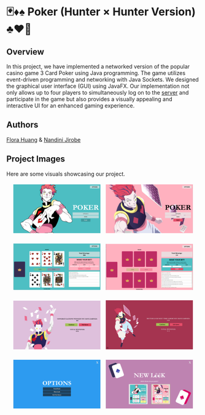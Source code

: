 # 🃏♦️♠️ Poker (Hunter × Hunter Version) ♣️♥️👑


## Overview
In this project, we have implemented a networked version of the popular casino game 3 Card Poker using Java programming. The game utilizes event-driven programming and networking with Java Sockets. We designed the graphical user interface (GUI) using JavaFX. Our implementation not only allows up to four players to simultaneously log on to the [server](https://github.com/fhuan10/Poker-Game-Server) and participate in the game but also provides a visually appealing and interactive UI for an enhanced gaming experience.

## Authors
[Flora Huang](https://github.com/fhuan10) & [Nandini Jirobe](https://github.com/nandinijirobe)

## Project Images
Here are some visuals showcasing our project.

<p align="center">
  <img src="readme_pictures/visual_welcome_screen1.png" alt="Screenshot 1" style="width: 45%; margin: 5px;">
  <img src="readme_pictures/visual_welcome_screen2.png" alt="Screenshot 7" style="width: 45%; margin: 5px;">
</p>

<p align="center">
  <img src="readme_pictures/visual_game_screen1.png" alt="Screenshot 8" style="width: 45%; margin: 5px;">
  <img src="readme_pictures/visual_game_screen2.png" alt="Screenshot 2" style="width: 45%; margin: 5px;">
</p>

<p align="center">
  <img src="readme_pictures/visual_end_screen1.png" alt="Screenshot 3" style="width: 45%; margin: 5px;">
  <img src="readme_pictures/visual_end_screen2.png" alt="Screenshot 4" style="width: 45%; margin: 5px;">
</p>

<p align="center">
  <img src="readme_pictures/visual_menu_screen.png" alt="Screenshot 5" style="width: 45%; margin: 5px;">
  <img src="readme_pictures/visual_newlook_screen.png" alt="Screenshot 6" style="width: 45%; margin: 5px;">
</p>


